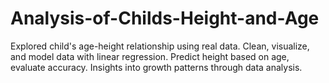 # Analysis-of-Childs-Height-and-Age
Explored child's age-height relationship using real data. Clean, visualize, and model data with linear regression. Predict height based on age, evaluate accuracy. Insights into growth patterns through data analysis.
